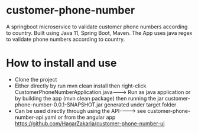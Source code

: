 # customer-phone-number
A springboot microservice to validate customer phone numbers according to country. Built using Java 11, Spring Boot, Maven.
The App uses java regex to validate phone numbers according to country.

# How to install and use
* Clone the project
* Either directly by run mvn clean install then right-click CustomerPhoneNumberApplication.java---> Run as java application or by building the app (mvn clean package) then running the jar customer-phone-number-0.0.1-SNAPSHOT.jar generated under target folder
* Can be used directly through using the API----> see customer-phone-number-api.yaml or from the angular app https://github.com/HagarZakaria/customer-phone-number-ui
